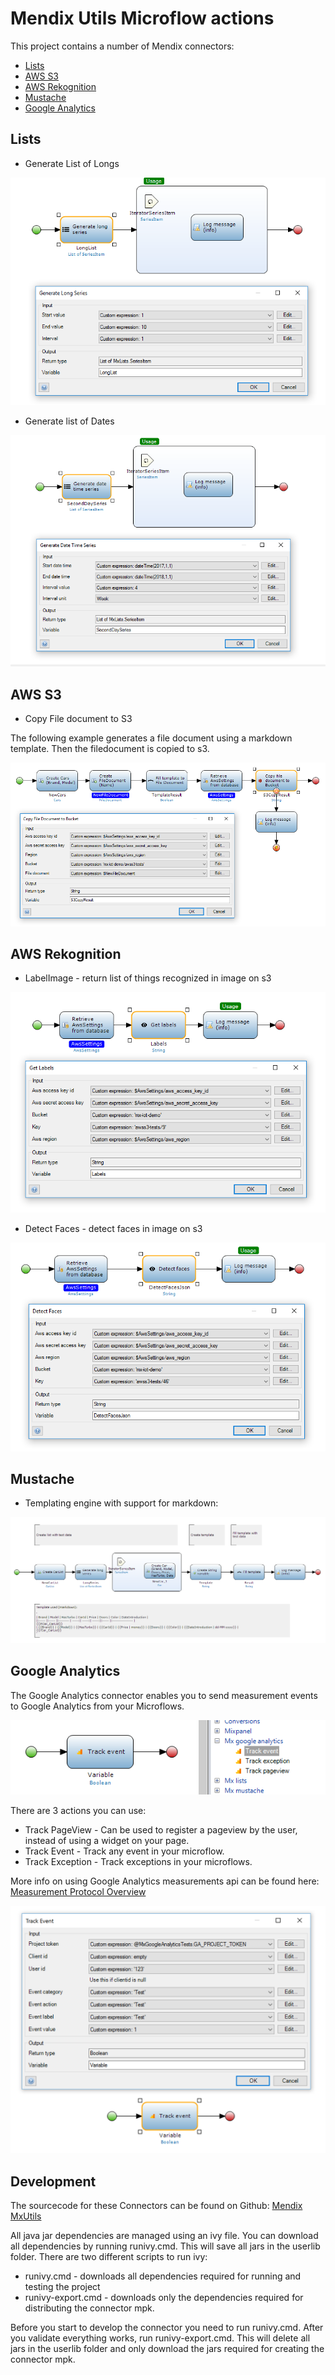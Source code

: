# Mendix Utils Microflow actions

This project contains a number of Mendix connectors:

* [Lists](#lists)
* [AWS S3](#aws-s3)
* [AWS Rekognition](#aws-rekognition)
* [Mustache](#mustache)
* [Google Analytics](#google-analytics)


## Lists

* Generate List of Longs

 ![Generate long series][4]

* Generate list of Dates

 ![Generate every four weeks series][5]

## AWS S3

* Copy File document to S3

The following example generates a file document using a markdown template. 
Then the filedocument is copied to s3.
 
 ![Copy file document to S3][3]

## AWS Rekognition

* LabelImage - return list of things recognized in image on s3

 ![Determine labels for objects in image][1]
 
* Detect Faces - detect faces in image on s3
 
 ![Determine face details and emotions for people in image][2]
 
## Mustache

* Templating engine with support for markdown:

 ![Mustache markdown template][6]
 
## Google Analytics

The Google Analytics connector enables you to send measurement events to Google Analytics from your Microflows.

 ![Google Analytics toolbox][10]
 
There are 3 actions you can use:

* Track PageView - Can be used to register a pageview by the user, instead of using a widget on your page.
* Track Event - Track any event in your microflow.
* Track Exception - Track exceptions in your microflows.

More info on using Google Analytics measurements api can be found here: [Measurement Protocol Overview][9]

 ![Google Analytics track event example][8]

## Development

The sourcecode for these Connectors can be found on Github: [Mendix MxUtils][7]

All java jar dependencies are managed using an ivy file. You can download all
dependencies by running runivy.cmd. This will save all jars in the userlib folder. There are two different
scripts to run ivy:
* runivy.cmd - downloads all dependencies required for running and testing the project
* runivy-export.cmd - downloads only the dependencies required for distributing the connector mpk.

Before you start to develop the connector you need to run runivy.cmd. After you validate everything works, run runivy-export.cmd.
This will delete all jars in the userlib folder and only download the jars required for creating the connector mpk.


 [1]: docs/images/mf_aws_rekognition_labels_image.png
 [2]: docs/images/mf_aws_rekognition_detect_faces.PNG
 [3]: docs/images/mf_copy_file_document_to_s3.png
 [4]: docs/images/mf_generate_long_series.png
 [5]: docs/images/mf_generate_every_4_weeks_series.png
 [6]: docs/images/mf_mustache_markdown_template.png
 [7]: https://github.com/ako/MxUtils
 [8]: docs/images/ga_track_event_example.png
 [9]: https://developers.google.com/analytics/devguides/collection/protocol/v1/
 [10]: docs/images/google_analytics_toolbox.png

